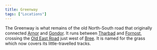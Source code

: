 ```yaml
---
title: Greenway
tags: ["Locations"]
---
```

The Greenway is what remains of the old North-South road that originally
connected [Arnor](Arnor "wikilink") and [Gondor](Gondor "wikilink"). It
runs between [Tharbad](Tharbad "wikilink") and
[Fornost](Fornost "wikilink"), crossing the [Old East
Road](Old_East_Road "wikilink") just west of [Bree](Bree "wikilink"). It
is named for the grass which now covers its little-travelled tracks.
